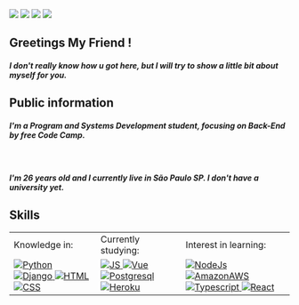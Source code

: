 <!-- Header -->
<div>
    <a target='_blank' href="https://dev-daniel.herokuapp.com">
        <img src="https://img.shields.io/badge/Heroku-430098?style=for-the-badge&logo=heroku&logoColor=white"></a>
    <a target='_blank' href="https://linkedin.com/in/daniel-oli">
        <img src="https://img.shields.io/badge/LinkedIn-0077B5?style=for-the-badge&logo=linkedin&logoColor=white"></a>
    <a target='_blank' href="https://twitter.com/DevDaniiel">
        <img src="https://img.shields.io/badge/Twitter-1DA1F2?style=for-the-badge&logo=twitter&logoColor=white"></a>
    <a target='_blank' href="https://wa.me/5511948222885">
        <img src="https://img.shields.io/badge/WhatsApp-25D366?style=for-the-badge&logo=whatsapp&logoColor=white"></a>
</div>
    

<!-- Greetings Section -->
<div align="left">
    <h2>Greetings My Friend !</h2>    
    <h5>I don't really know how u got here, but I will try to show a little bit about myself for you.</h5>
</div>
    

<!-- Information section -->
<div align="left">
    <h2>Public information</h2>
    <h5>I'm a Program and Systems Development student, focusing on Back-End by <i>free Code Camp</i>.</h5><br>
    <h5>I'm 26 years old and I currently live in São Paulo SP. I don't have a university yet.</h5>
</div>
    

<!-- Skills section -->
<div align="left">
    <table>     
        <tr>
            <h2 align="left">Skills</h2>
            <td align="left">Knowledge in:</td>
            <td align="left">Currently studying:</td>
            <td align="left">Interest in learning:</td>
        </tr>
        <tr>
            <td align="left">
                <a href="https://github.com/daniel-oli">
                <img title="Python" alt="Python" src="https://img.shields.io/badge/Python-3776AB?style=for-the-badge&logo=python&logoColor=white"> 
                <img tittle="Django" alt="Django" src="https://img.shields.io/badge/Django-092E20?style=for-the-badge&logo=django&logoColor=white">
                <img title="HTML5" alt="HTML" src="https://img.shields.io/badge/HTML5-E34F26?style=for-the-badge&logo=html5&logoColor=white">
                <img title="CSS3" alt="CSS" src="https://img.shields.io/badge/CSS3-1572B6?style=for-the-badge&logo=css3&logoColor=white">
                </a>
            </td>               
            <td align="left">
                <a href="https://github.com/daniel-oli">
                <img title="JavaScript" alt="JS" src="https://img.shields.io/badge/JavaScript-F7DF1E?style=for-the-badge&logo=javascript&logoColor=black">
                <img title="Vue" alt="Vue" src="https://img.shields.io/badge/Vue.js-35495E?style=for-the-badge&logo=vue.js&logoColor=4FC08D">
                <img title="Postgresql" alt="Postgresql" src="https://img.shields.io/badge/PostgreSQL-316192?style=for-the-badge&logo=postgresql&logoColor=white">
                <img title="Heroku" alt="Heroku" src="https://img.shields.io/badge/Heroku-430098?style=for-the-badge&logo=heroku&logoColor=white">
                </a>
            </td>
            <td align="left">
                <a href="https://github.com/daniel-oli">
                <img title="NodeJs" alt="NodeJs" src="https://img.shields.io/badge/Node.js-43853D?style=for-the-badge&logo=node.js&logoColor=white">
                <img title="AmazonAWS" alt="AmazonAWS" src="https://img.shields.io/badge/Amazon_AWS-232F3E?style=for-the-badge&logo=amazon-aws&logoColor=white">
                <img title="TypeScript" alt="Typescript" src="https://img.shields.io/badge/TypeScript-007ACC?style=for-the-badge&logo=typescript&logoColor=white">
                <img title="React" alt="React" src="https://img.shields.io/badge/React-20232A?style=for-the-badge&logo=react&logoColor=61DAFB">
                </a>
            </td>
        </tr>
    </table>
</div>
